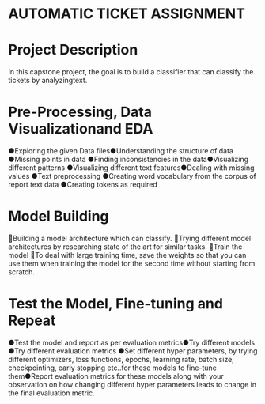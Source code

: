 # AUTOMATIC TICKET ASSIGNMENT

# Project Description
In this capstone project, the goal is to build a classifier that can classify the tickets by analyzingtext.

# Pre-Processing, Data Visualizationand EDA 
●Exploring the given Data files●Understanding the structure of data
●Missing points in data
●Finding inconsistencies in the data●Visualizing different patterns 
●Visualizing different text features●Dealing with missing values
●Text preprocessing 
●Creating word vocabulary from the corpus of report text data
●Creating tokens as required 
# Model Building
Building a model architecture which can classify.
Trying different model architectures by researching state of the art for similar tasks.
Train the model
To deal with large training time, save the weights so that you can use them when training the model for the second time without starting from scratch.
# Test the Model, Fine-tuning and Repeat
●Test the model and report as per evaluation metrics●Try different models
●Try different evaluation metrics 
●Set different hyper parameters, by trying different optimizers, loss functions, epochs, learning rate, batch size, checkpointing, early stopping etc..for these models to fine-tune them●Report evaluation metrics for these models along with your observation on how changing different hyper parameters leads to change in the final evaluation metric.
